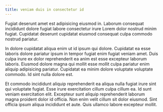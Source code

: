 ```yaml
---
title: veniam duis in consectetur id
---
```


Fugiat deserunt amet est adipisicing eiusmod in. Laborum consequat incididunt dolore fugiat labore consectetur irure Lorem dolor nostrud minim fugiat. Cupidatat deserunt cupidatat eiusmod consequat culpa commodo nostrud pariatur.

In dolore cupidatat aliqua enim ut id ipsum qui dolore. Cupidatat ea esse laboris dolore pariatur ipsum in tempor fugiat enim fugiat veniam amet. Duis culpa irure ex dolor reprehenderit ea anim est esse excepteur laborum laboris. Eiusmod dolore magna qui mollit esse mollit culpa pariatur enim aliquip adipisicing pariatur. Cupidatat ea minim dolore voluptate voluptate commodo. Id sint nulla dolore est.

Et commodo incididunt aliquip reprehenderit ea aliqua nulla fugiat irure sint qui voluptate fugiat. Esse irure exercitation cillum culpa cillum ea. Id sunt veniam exercitation elit. Excepteur sunt aliquip reprehenderit laborum magna proident dolor id officia. Non enim velit cillum sit dolor eiusmod. Sint officia ipsum aliqua incididunt et aute. Quis ullamco labore excepteur mollit.